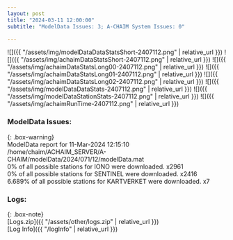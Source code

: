 ```yaml
---
layout: post
title: "2024-03-11 12:00:00"
subtitle: "ModelData Issues: 3; A-CHAIM System Issues: 0"

---
```


![]({{ "/assets/img/modelDataDataStatsShort-2407112.png" | relative_url }})
![]({{ "/assets/img/achaimDataStatsShort-2407112.png" | relative_url }})
![]({{ "/assets/img/achaimDataStatsLong00-2407112.png" | relative_url }})
![]({{ "/assets/img/achaimDataStatsLong01-2407112.png" | relative_url }})
![]({{ "/assets/img/achaimDataStatsLong02-2407112.png" | relative_url }})
![]({{ "/assets/img/modelDataDataStats-2407112.png" | relative_url }})
![]({{ "/assets/img/modelDataStationStats-2407112.png" | relative_url }})
![]({{ "/assets/img/achaimRunTime-2407112.png" | relative_url }})


### ModelData Issues:  
  
{: .box-warning}  
 ModelData report for 11-Mar-2024 12:15:10   
 /home/chaim/ACHAIM_SERVER/A-CHAIM/modelData/2024/071/12/modelData.mat   
 0% of all possible stations for IONO were downloaded. x2961   
 0% of all possible stations for SENTINEL were downloaded. x2416   
 6.689% of all possible stations for KARTVERKET were downloaded. x7   
  


### Logs:  
  
{: .box-note}  
[Logs.zip]({{ "/assets/other/logs.zip" | relative_url }})  
[Log Info]({{ "/logInfo" | relative_url }})  
